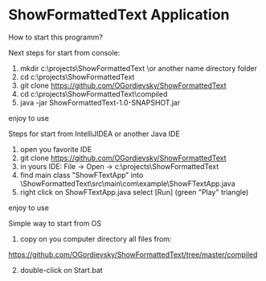 # ShowFormattedText Application
How to start this programm?
   
Next steps for start from console:
1. mkdir c:\projects\ShowFormattedText \\or another name directory folder
2. cd c:\projects\ShowFormattedText
3. git clone https://github.com/OGordievsky/ShowFormattedText
4. cd c:\projects\ShowFormattedText\compiled
5. java -jar ShowFormattedText-1.0-SNAPSHOT.jar
   
enjoy to use

Steps for start from IntelliJIDEA or another Java IDE
1. open you favorite IDE
2. git clone https://github.com/OGordievsky/ShowFormattedText
3. in yours IDE: File -> Open -> c:\projects\ShowFormattedText
4. find main class "ShowFTextApp" into \ShowFormattedText\src\main\com\example\ShowFTextApp.java
5. right click on ShowFTextApp.java select [Run] (green "Play" triangle)

enjoy to use

Simple way to start from OS
1. copy on you computer directory all files from:

https://github.com/OGordievsky/ShowFormattedText/tree/master/compiled

2. double-click on Start.bat

